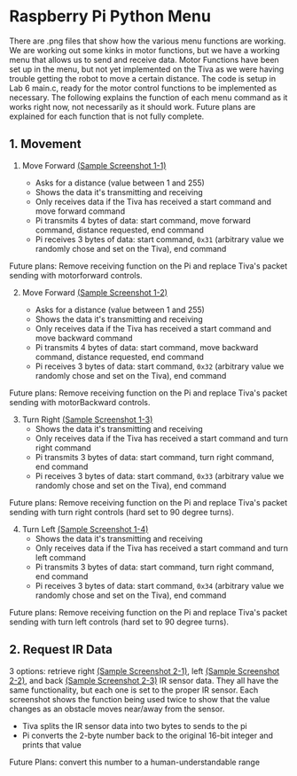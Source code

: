 # Raspberry Pi Python Menu

There are .png files that show how the various menu functions are working. We are working out some kinks in motor functions,
but we have a working menu that allows us to send and receive data. Motor Functions have been set up in the menu, but
not yet implemented on the Tiva as we were having trouble getting the robot to move a certain distance.
The code is setup in Lab 6 main.c, ready for the motor control functions to be implemented as necessary.
The following explains the function of each menu command as it works right now, not necessarily as it should work.
Future plans are explained for each function that is not fully complete.

## 1. Movement

1. Move Forward [(Sample Screenshot 1-1)](raspberryPi/piRobotMenu_moveForward_1-1.png)

   - Asks for a distance (value between 1 and 255)
   - Shows the data it's transmitting and receiving
   - Only receives data if the Tiva has received a start command and move forward command
   - Pi transmits 4 bytes of data: start command, move forward command, distance requested, end command
   - Pi receives 3 bytes of data: start command, `0x31` (arbitrary value we randomly chose and set on the Tiva), end command

Future plans: Remove receiving function on the Pi and replace Tiva's packet sending with motorforward controls.

2. Move Forward [(Sample Screenshot 1-2)](raspberryPi/piRobotMenu_moveBackward_1-2.png)

   - Asks for a distance (value between 1 and 255)
   - Shows the data it's transmitting and receiving
   - Only receives data if the Tiva has received a start command and move backward command
   - Pi transmits 4 bytes of data: start command, move backward command, distance requested, end command
   - Pi receives 3 bytes of data: start command, `0x32` (arbitrary value we randomly chose and set on the Tiva), end command

Future plans: Remove receiving function on the Pi and replace Tiva's packet sending with motorBackward controls.

3. Turn Right [(Sample Screenshot 1-3)](raspberryPi/piRobotMenu_turnRight_1-3.png)
   - Shows the data it's transmitting and receiving
   - Only receives data if the Tiva has received a start command and turn right command
   - Pi transmits 3 bytes of data: start command, turn right command, end command
   - Pi receives 3 bytes of data: start command, `0x33` (arbitrary value we randomly chose and set on the Tiva), end command

Future plans: Remove receiving function on the Pi and replace Tiva's packet sending with turn right controls (hard set to 90 degree turns).

4. Turn Left [(Sample Screenshot 1-4)](raspberryPi/piRobotMenu_turnLeft_1-4.png)
   - Shows the data it's transmitting and receiving
   - Only receives data if the Tiva has received a start command and turn left command
   - Pi transmits 3 bytes of data: start command, turn right command, end command
   - Pi receives 3 bytes of data: start command, `0x34` (arbitrary value we randomly chose and set on the Tiva), end command

Future plans: Remove receiving function on the Pi and replace Tiva's packet sending with turn left controls (hard set to 90 degree turns).

## 2. Request IR Data

3 options: retrieve right [(Sample Screenshot 2-1)](raspberryPi/piRobotMenu_returnRightIRData_2-1.png),
left [(Sample Screenshot 2-2)](raspberryPi/piRobotMenu_returnLeftIRData_2-2.png),
and back [(Sample Screenshot 2-3)](raspberryPi/piRobotMenu_returnBackIRData_2-3.png)
IR sensor data. They all have the same functionality, but each one is set to the proper IR sensor.
Each screenshot shows the function being used twice to show that the value changes as an obstacle moves near/away from the sensor.

- Tiva splits the IR sensor data into two bytes to sends to the pi
- Pi converts the 2-byte number back to the original 16-bit integer and prints that value

Future Plans: convert this number to a human-understandable range
